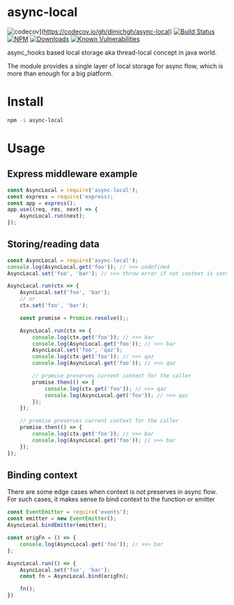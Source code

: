 # async-local

![codecov](https://codecov.io/gh/dimichgh/async-local/branch/master/graph/badge.svg)](https://codecov.io/gh/dimichgh/async-local)
[![Build Status](https://travis-ci.org/dimichgh/async-local.svg?branch=master)](https://travis-ci.org/dimichgh/async-local) [![NPM](https://img.shields.io/npm/v/async-local.svg)](https://www.npmjs.com/package/async-local)
[![Downloads](https://img.shields.io/npm/dm/async-local.svg)](http://npm-stat.com/charts.html?package=async-local)
[![Known Vulnerabilities](https://snyk.io/test/github/dimichgh/async-local/badge.svg)](https://snyk.io/test/github/dimichgh/async-local)

async_hooks based local storage aka thread-local concept in java world.

The module provides a single layer of local storage for async flow, which is more than enough for a big platform.

# Install

```bash
npm -i async-local
```

# Usage

## Express middleware example

```javascript
const AsyncLocal = require('async-local');
const express = require('express);
const app = express();
app.use((req, res, next) => {
    AsyncLocal.run(next);
});
```
## Storing/reading data

```javascript
const AsyncLocal = require('async-local');
console.log(AsyncLocal.get('foo')); // >>> undefined
AsyncLocal.set('foo', 'bar'); // >>> throw error if not context is setup

AsyncLocal.run(ctx => {
    AsyncLocal.set('foo', 'bar');
    // or
    ctx.set('foo', 'bar');

    const promise = Promise.resolve();;

    AsyncLocal.run(ctx => {
        console.log(ctx.get('foo')); // >>> bar
        console.log(AsyncLocal.get('foo')); // >>> bar
        AsyncLocal.set('foo', 'qaz');
        console.log(ctx.get('foo')); // >>> qaz
        console.log(AsyncLocal.get('foo')); // >>> qaz

        // promise preserves current context for the caller
        promise.then(() => {
            console.log(ctx.get('foo')); // >>> qaz
            console.log(AsyncLocal.get('foo')); // >>> qaz
        });
    });

    // promise preserves current context for the caller
    promise.then(() => {
        console.log(ctx.get('foo')); // >>> bar
        console.log(AsyncLocal.get('foo')); // >>> bar
    });
});
```

## Binding context

There are some edge cases when context is not preserves in async flow. For such cases, it makes sense to bind context to the function or emitter

```javascript
const EventEmitter = require('events');
const emitter = new EventEmitter();
AsyncLocal.bindEmitter(emitter);
```

```javascript
const origFn = () => {
    console.log(AsyncLocal.get('foo')); // >>> bar
};

AsyncLocal.run(() => {
    AsyncLocal.set('foo', 'bar');
    const fn = AsyncLocal.bind(origFn);

    fn();
})
```
